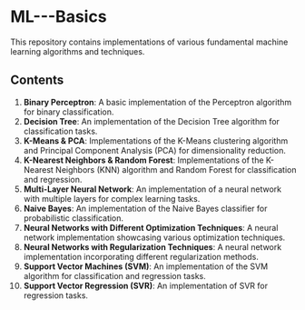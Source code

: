 # ML---Basics
This repository contains implementations of various fundamental machine learning algorithms and techniques. 

## Contents

1. **Binary Perceptron**: A basic implementation of the Perceptron algorithm for binary classification.
2. **Decision Tree**: An implementation of the Decision Tree algorithm for classification tasks.
3. **K-Means & PCA**: Implementations of the K-Means clustering algorithm and Principal Component Analysis (PCA) for dimensionality reduction.
4. **K-Nearest Neighbors & Random Forest**: Implementations of the K-Nearest Neighbors (KNN) algorithm and Random Forest for classification and regression.
5. **Multi-Layer Neural Network**: An implementation of a neural network with multiple layers for complex learning tasks.
6. **Naive Bayes**: An implementation of the Naive Bayes classifier for probabilistic classification.
7. **Neural Networks with Different Optimization Techniques**: A neural network implementation showcasing various optimization techniques.
8. **Neural Networks with Regularization Techniques**: A neural network implementation incorporating different regularization methods.
9. **Support Vector Machines (SVM)**: An implementation of the SVM algorithm for classification and regression tasks.
10. **Support Vector Regression (SVR)**: An implementation of SVR for regression tasks.
